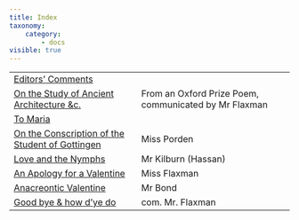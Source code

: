 ```yaml
---
title: Index
taxonomy:
    category:
        - docs
visible: true
---
```


<table>
<tr>
<td><a href="editorial">Editors’ Comments</a></td>
<td>&nbsp;</td>
</tr>
<tr>
<td><a href="architecture">On the Study of Ancient Architecture &amp;c.</a></td>
<td>From an Oxford Prize Poem, <span class="com">communicated by</span> Mr Flaxman</td>
</tr>
<tr>
<td><a href="maria">To Maria</a></td>
<td>&nbsp;</td>
</tr>
<tr>
<td><a href="gottingen">On the Conscription of the Student of Gottingen</a></td>
<td><span data-tippy="E. A. Porden" class="green">Miss Porden</span></td>
</tr>
<tr>
<td><a href="nymphs">Love and the Nymphs</a></td>
<td>Mr Kilburn (Hassan)</td>
</tr>
<tr>
<td><a href="apology">An Apology for a Valentine</a></td>
<td>Miss Flaxman</td>
</tr>
<tr>
<td><a href="goodbye">Anacreontic Valentine</a></td>
<td>Mr Bond</td>
</tr>
<tr>
<td><a href="goodbye">Good bye &amp; how d’ye do</a></td>
<td><span class="com">com.</span> Mr. Flaxman</td>
</tr>
</table>
